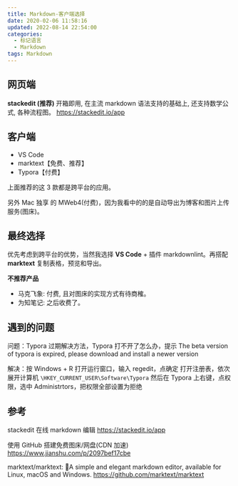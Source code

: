 ```yaml
---
title: Markdown-客户端选择
date: 2020-02-06 11:58:16
updated: 2022-08-14 22:54:00
categories:
  - 标记语言
  - Markdown
tags: Markdown
---
```


## 网页端

**stackedit (推荐)**
开箱即用, 在主流 markdown 语法支持的基础上, 还支持数学公式, 各种流程图。
<https://stackedit.io/app>

## 客户端

* VS Code
* marktext【免费、推荐】
* Typora【付费】

上面推荐的这 3 款都是跨平台的应用。

另外 Mac 独享 的 MWeb4(付费)，因为我看中的的是自动导出为博客和图片上传服务(图床)。

## 最终选择

优先考虑到跨平台的优势，当然我选择 **VS Code**  + 插件 markdownlint。再搭配 **marktext** 复制表格，预览和导出。

**不推荐产品**

* 马克飞象: 付费, 且对图床的实现方式有待商榷。
* 为知笔记: 之后收费了。

## 遇到的问题

问题：Typora 过期解决方法，Typora 打不开了怎么办，提示 The beta version of typora is expired, please download and install a newer version

解决：按 Windows + R 打开运行窗口，输入 regedit，点确定
打开注册表，依次展开计算机 `\HKEY_CURRENT_USER\Software\Typora`
然后在 Typora 上右键，点权限，选中 Administrtors，把权限全部设置为拒绝

## 参考

stackedit 在线 markdown 编辑
<https://stackedit.io/app>

使用 GitHub 搭建免费图床/网盘(CDN 加速)
<https://www.jianshu.com/p/2097bef17cbe>

marktext/marktext: 📝A simple and elegant markdown editor, available for Linux, macOS and Windows.
<https://github.com/marktext/marktext>
